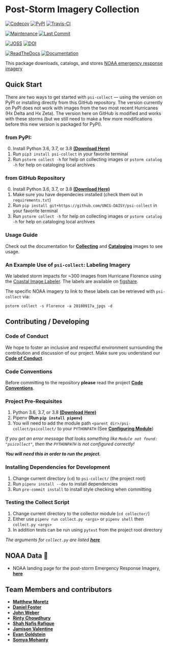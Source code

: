 # Post-Storm Imagery Collection

[![Codecov](https://img.shields.io/codecov/c/gh/UNCG-DAISY/psi-collect)](
https://codecov.io/gh/UNCG-DAISY/psi-collect)
[![PyPI](https://img.shields.io/pypi/v/psi-collect)](
https://pypi.org/project/psi-collect)
[![Travis-CI](https://travis-ci.org/UNCG-DAISY/psi-collect.svg?branch=master)](
https://travis-ci.org/UNCG-DAISY/psi-collect)

[![Maintenance](https://img.shields.io/badge/Maintained%3F-yes-green.svg)](https://github.com/UNCG-DAISY/psi-collect/graphs/commit-activity)
[![Last Commit](https://img.shields.io/github/last-commit/UNCG-DAISY/psi-collect)](
https://github.com/UNCG-DAISY/psi-collect/commits/master)

[![JOSS](https://joss.theoj.org/papers/890cc9edd3ec2aafeba9616e8c5f7813/status.svg)](
https://joss.theoj.org/papers/890cc9edd3ec2aafeba9616e8c5f7813)
[![DOI](https://zenodo.org/badge/226186823.svg)](
https://zenodo.org/badge/latestdoi/226186823)

[![ReadTheDocs](https://readthedocs.org/projects/psi-collect/badge/?version=master)](
https://psi-collect.readthedocs.io/en/master/)
[![Documentation](https://img.shields.io/badge/Documentation-Click%20Me-brightgreen)](
https://psi-collect.readthedocs.io/en/master/)

This package downloads, catalogs, and stores [NOAA emergency response imagery]( https://storms.ngs.noaa.gov)

## Quick Start

There are two ways to get started with `psi-collect` — using the version on PyPI or installing directly from this GitHub repository. The version currently on PyPI does not work with images from the two most recent Hurricanes (Hx Delta and Hx Zeta). The version here on GitHub is modified and works with these storms (but we still need to make a few more modifications before this new version is packaged for PyPI).   

### from PyPI:

0. Install Python 3.6, 3.7, or 3.8 [**(Download Here)**](https://www.python.org/downloads/)
1. Run `pip3 install psi-collect` in your favorite terminal
2. Run `pstorm collect -h` for help on collecting images or `pstorm catalog -h` for help on cataloging local archives

### from GitHub Repository

0. Install Python 3.6, 3.7, or 3.8 [**(Download Here)**](https://www.python.org/downloads/)
1. Make sure you have dependecies installed (check them out in `requirements.txt`)
2. Run `pip install git+https://github.com/UNCG-DAISY/psi-collect` in your favorite terminal
3. Run `pstorm collect -h` for help on collecting images or `pstorm catalog -h` for help on cataloging local archives

### Usage Guide

Check out the documentation for [**Collecting**](https://psi-collect.readthedocs.io/en/master/collector/) and [**Cataloging**](https://psi-collect.readthedocs.io/en/master/cataloging/) images to see usage.

### An Example Use of `psi-collect`: Labeling Imagery

We labeled storm impacts for ~300 images from Hurricane Florence using the [Coastal Image Labeler](https://github.com/UNCG-DAISY/Coastal-Image-Labeler). The labels are available on [figshare](https://doi.org/10.6084/m9.figshare.11604192.v1).

The specific NOAA imagery to link to these labels can be retrieved with `psi-collect` via:

`pstorm collect -s Florence -a 20180917a_jpgs -d`

## Contributing / Developing

### Code of Conduct

We hope to foster an inclusive and respectful environment surrounding the contribution and discussion of our project.
Make sure you understand our [**Code of Conduct**](https://psi-collect.readthedocs.io/en/master/code_of_conduct/).

### Code Conventions

Before committing to the repository **please** read the project
[**Code Conventions**](https://psi-collect.readthedocs.io/en/master/contributing/).

### Project Pre-Requisites

1. Python 3.6, 3.7, or 3.8 [**(Download Here)**](https://www.python.org/downloads/)
2. Pipenv **(Run `pip install pipenv`)**
3. You will need to add the module path `<parent dir>/psi-collect/psicollect/` to your `PYTHONPATH`
   (See [**Configuring Module**](https://psi-collect.readthedocs.io/en/master/configure_python_path/))

*If you get an error message that looks something like `Module not found: "psicollect"`,
then the `PYTHONPATH` is not configured correctly!*

***You will need this in order to run the project.***

### Installing Dependencies for Development

1. Change current directory (`cd`) to `psi-collect/` (the project root)
2. Run `pipenv install --dev` to install dependencies
3. Run `pre-commit install` to install style checking when committing

### Testing the Collect Script

1. Change current directory to the collector module (`cd collector/`)
2. Either use `pipenv run collect.py <args>` or `pipenv shell` then `collect.py <args>`
3. In addition tests can be run using `pytest` from the project root directory


*The arguments for `collect.py` are listed [**here**](https://psi-collect.readthedocs.io/en/master/collector/)*

## NOAA Data 💾

- NOAA landing page for the post-storm Emergency Response Imagery, [**here**]( https://storms.ngs.noaa.gov)

## Team Members and contributors

- [**Matthew Moretz**](https://github.com/Matmorcat)
- [**Daniel Foster**](https://github.com/dlfosterbot)
- [**John Weber**](https://github.com/JWeb56)
- [**Rinty Chowdhury**](https://github.com/rintychy)
- [**Shah Nafis Rafique**](https://github.com/ShahNafisRafique)
- [**Jamison Valentine**](https://github.com/jamisonvalentine)
- [**Evan Goldstein**](https://github.com/ebgoldstein)
- [**Somya Mohanty**](https://github.com/somyamohanty)


